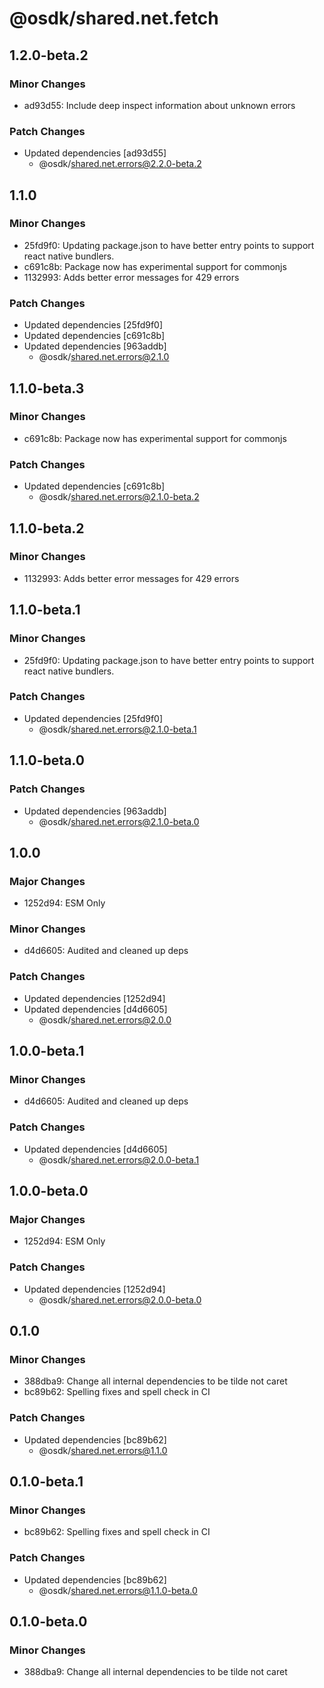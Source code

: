 # @osdk/shared.net.fetch

## 1.2.0-beta.2

### Minor Changes

- ad93d55: Include deep inspect information about unknown errors

### Patch Changes

- Updated dependencies [ad93d55]
  - @osdk/shared.net.errors@2.2.0-beta.2

## 1.1.0

### Minor Changes

-   25fd9f0: Updating package.json to have better entry points to support react native bundlers.
-   c691c8b: Package now has experimental support for commonjs
-   1132993: Adds better error messages for 429 errors

### Patch Changes

-   Updated dependencies [25fd9f0]
-   Updated dependencies [c691c8b]
-   Updated dependencies [963addb]
    -   @osdk/shared.net.errors@2.1.0

## 1.1.0-beta.3

### Minor Changes

- c691c8b: Package now has experimental support for commonjs

### Patch Changes

- Updated dependencies [c691c8b]
  - @osdk/shared.net.errors@2.1.0-beta.2

## 1.1.0-beta.2

### Minor Changes

- 1132993: Adds better error messages for 429 errors

## 1.1.0-beta.1

### Minor Changes

- 25fd9f0: Updating package.json to have better entry points to support react native bundlers.

### Patch Changes

- Updated dependencies [25fd9f0]
  - @osdk/shared.net.errors@2.1.0-beta.1

## 1.1.0-beta.0

### Patch Changes

- Updated dependencies [963addb]
  - @osdk/shared.net.errors@2.1.0-beta.0

## 1.0.0

### Major Changes

- 1252d94: ESM Only

### Minor Changes

- d4d6605: Audited and cleaned up deps

### Patch Changes

- Updated dependencies [1252d94]
- Updated dependencies [d4d6605]
  - @osdk/shared.net.errors@2.0.0

## 1.0.0-beta.1

### Minor Changes

- d4d6605: Audited and cleaned up deps

### Patch Changes

- Updated dependencies [d4d6605]
  - @osdk/shared.net.errors@2.0.0-beta.1

## 1.0.0-beta.0

### Major Changes

- 1252d94: ESM Only

### Patch Changes

- Updated dependencies [1252d94]
  - @osdk/shared.net.errors@2.0.0-beta.0

## 0.1.0

### Minor Changes

- 388dba9: Change all internal dependencies to be tilde not caret
- bc89b62: Spelling fixes and spell check in CI

### Patch Changes

- Updated dependencies [bc89b62]
  - @osdk/shared.net.errors@1.1.0

## 0.1.0-beta.1

### Minor Changes

- bc89b62: Spelling fixes and spell check in CI

### Patch Changes

- Updated dependencies [bc89b62]
  - @osdk/shared.net.errors@1.1.0-beta.0

## 0.1.0-beta.0

### Minor Changes

- 388dba9: Change all internal dependencies to be tilde not caret
